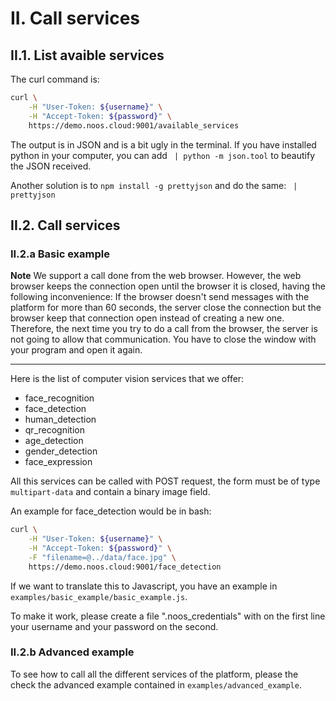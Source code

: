 # II. Call services

## II.1. List avaible services

The curl command is:

```bash
curl \
    -H "User-Token: ${username}" \
    -H "Accept-Token: ${password}" \
    https://demo.noos.cloud:9001/available_services
```

The output is in JSON and is a bit ugly in the terminal.
If you have installed python in your computer, you
can add ` | python -m json.tool` to beautify the JSON received.

Another solution is to `npm install -g prettyjson` and do the same:
` | prettyjson`

## II.2. Call services

### II.2.a Basic example

**Note**
We support a call done from the web browser. However, the web browser keeps the connection open until
the browser it is closed, having the following inconvenience: If the browser doesn't send messages with the platform for more than 60 seconds,
the server close the connection but the browser keep that connection open instead of creating a new one. 
Therefore, the next time you try to do a call from the browser, the server is not going to allow that communication.
You have to close the window with your program and open it again.

---

Here is the list of computer vision services that we offer:

- face_recognition
- face_detection
- human_detection
- qr_recognition
- age_detection
- gender_detection
- face_expression

All this services can be called with POST request, the form must be of type `multipart-data`
and contain a binary image field.

An example for face_detection would be in bash:

```bash
curl \
    -H "User-Token: ${username}" \
    -H "Accept-Token: ${password}" \
    -F "filename=@../data/face.jpg" \
    https://demo.noos.cloud:9001/face_detection
```

If we want to translate this to Javascript, you have an example in
`examples/basic_example/basic_example.js`.

To make it work, please create a file ".noos_credentials" with on the first line your username and your password on the second.

### II.2.b Advanced example

To see how to call all the different services of the platform, please the check the advanced example contained in `examples/advanced_example`.
